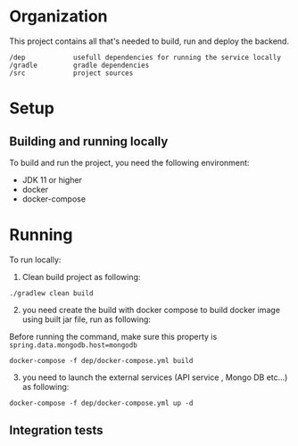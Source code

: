 # Organization

This project contains all that's needed to build, run and deploy the backend.

```
/dep            usefull dependencies for running the service locally
/gradle         gradle dependencies
/src            project sources
```

# Setup

## Building and running locally

To build and run the project, you need the following environment:

- JDK 11 or higher
- docker
- docker-compose

# Running

To run locally:

1) Clean build project as following:

```
./gradlew clean build
```

2) you need create the build with docker compose to build docker image using built jar file, run as following:
   
Before running the command, make sure this property is `spring.data.mongodb.host=mongodb`

```
docker-compose -f dep/docker-compose.yml build
```

3) you need to launch the external services (API service , Mongo DB etc...) as following:

```
docker-compose -f dep/docker-compose.yml up -d
```

## Integration tests
